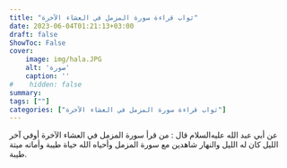 ```yaml
---
title: "ثواب قراءة سورة المزمل في العشاء الآخرة"
date: 2023-06-04T01:21:13+03:00
draft: false
ShowToc: False
cover:
    image: img/hala.JPG
    alt: 'صورة'
    caption: ''
#    hidden: false
summary: 
tags: [""]
categories: ["ثواب قراءة سورة المزمل في العشاء الآخرة"]
---
```

عن أبي عبد الله عليه‌السلام قال : من قرأ سورة المزمل في العشاء الآخرة أوفي
آخر الليل كان له الليل والنهار شاهدين مع سورة المزمل وأحياه الله
حياة طيبة وأماته ميتة طيبة.

